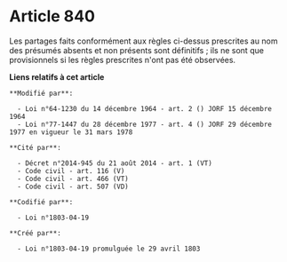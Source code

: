 # Article 840

Les partages faits conformément aux règles ci-dessus prescrites au nom des présumés absents et non présents sont définitifs ;
ils ne sont que provisionnels si les règles prescrites n'ont pas été observées.

**Liens relatifs à cet article**

	**Modifié par**:

	  - Loi n°64-1230 du 14 décembre 1964 - art. 2 () JORF 15 décembre 1964
	  - Loi n°77-1447 du 28 décembre 1977 - art. 4 () JORF 29 décembre 1977 en vigueur le 31 mars 1978

	**Cité par**:

	  - Décret n°2014-945 du 21 août 2014 - art. 1 (VT)
	  - Code civil - art. 116 (V)
	  - Code civil - art. 466 (VT)
	  - Code civil - art. 507 (VD)

	**Codifié par**:

	  - Loi n°1803-04-19

	**Créé par**:

	  - Loi n°1803-04-19 promulguée le 29 avril 1803
